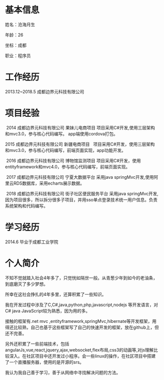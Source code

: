 # 基本信息

姓名：沧海月生  

年龄：26  

坐标：成都

职业：程序员  

# 工作经历

2013.12~2018.5 成都边界元科技有限公司

# 项目经验
  2014 成都边界元科技有限公司 果妹儿电商项目 项目采用C#开发,使用三层架构和mvc3.0，参与核心代码编写。 app端使用cordova打包。

  2015 成都边界元科技有限公司 新疆电商项目   项目采用C#开发，使用三层架构和mvc3.0，参与核心代码编写，前端页面实现，app功能开发。   
  
  2016 成都边界元科技有限公司 博物馆监测项目 项目采用C#开发，使用entityframework和mvc4.0，参与核心代码编写，前端页面实现。  
  
  2017 成都边界元科技有限公司 宁夏大数据平台 采用java springMvc开发,使用阿里云RDS数据库，采用echarts展示数据。  
  
  2018 成都边界元科技有限公司 街子社区便民服务平台 采用java springMvc开发,因为项目很多，所以拆分很多子项目，并用sso单点登录技术统一用户信息。负责系统架构和代码编写。
  
# 学习经历
  2014.6 毕业于成都工业学院

# 个人简介
  不知不觉就踏入社会4年多了，只觉恍如隔世一般。从青葱少年到如今的老油条，到底磨灭了多少梦想。  
  
  所幸在这社会挣扎的4年多里，还算积累了一些知识。  
  
  我在开发过程中涉及了C,C#,java,python,php,javascript,nodejs 等开发语言，对 C# java JavaScript较为熟悉，因为用的多。  
  
  接触的框架有.net mvc ,entityframework,springMvc,hibernate等开发框架，用得还比较熟，自己也基于这些框架写了自己的快速开发的框架，放在github上，但还不完善。  
  
  另外还积累了一些前端技术，包括angularJs,vue,react,jquery,ajax,websocket,flex布局,css3的动画等,对js理解比较深入。在社区项目中还开发过小程序。会一些linux的操作，在社区项目中搭建了一个直播服务器，使用的是开源的srs。  
  
  我认为我自己善于学习，善于从网络中寻找解决问题的方法。
  
